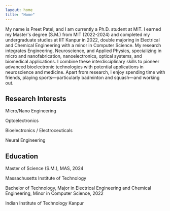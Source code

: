 ```yaml
---
layout: home
title: "Home"
---
```

My name is Preet Patel, and I am currently a Ph.D. student at MIT. I earned my Master's degree (S.M.) from MIT (2022-2024) and completed my undergraduate studies at IIT Kanpur in 2022, double majoring in Electrical and Chemical Engineering with a minor in Computer Science. My research integrates Engineering, Neuroscience, and Applied Physics, specializing in micro and nanofabrication, nanoelectronics, optical systems, and biomedical applications. I combine these interdisciplinary skills to pioneer advanced bioelectronic technologies with potential applications in neuroscience and medicine. Apart from research, I enjoy spending time with friends, playing sports—particularly badminton and squash—and working out.

## Research Interests

<i class="fa fa-book"></i> Micro/Nano Engineering

<i class="fa fa-book"></i> Optoelectronics

<i class="fa fa-book"></i> Bioelectronics / Electroceuticals

<i class="fa fa-book"></i> Neural Engineering

## Education

<i class="fa fa-graduation-cap"></i> Master of Science (S.M.), MAS, 2024

Massachusetts Institute of Technology

<i class="fa fa-graduation-cap"></i> Bachelor of Technology, Major in Electrical Engineering and Chemical Engineering, Minor in Computer Science, 2022

Indian Institute of Technology Kanpur




